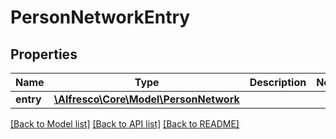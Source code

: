 # PersonNetworkEntry

## Properties
Name | Type | Description | Notes
------------ | ------------- | ------------- | -------------
**entry** | [**\Alfresco\Core\Model\PersonNetwork**](PersonNetwork.md) |  | 

[[Back to Model list]](../README.md#documentation-for-models) [[Back to API list]](../README.md#documentation-for-api-endpoints) [[Back to README]](../README.md)



